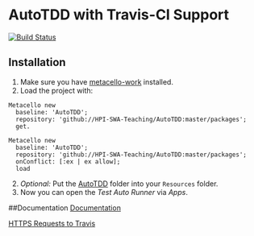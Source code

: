 AutoTDD with Travis-CI Support
===================
[![Build Status](https://travis-ci.org/HPI-SWA-Teaching/AutoTDD.svg)](https://travis-ci.org/HPI-SWA-Teaching/AutoTDD)

## Installation

1. Make sure you have [metacello-work](https://github.com/dalehenrich/metacello-work) installed.
2. Load the project with:
```smalltalk
Metacello new
  baseline: 'AutoTDD';
  repository: 'github://HPI-SWA-Teaching/AutoTDD:master/packages';
  get.
  
Metacello new
  baseline: 'AutoTDD';
  repository: 'github://HPI-SWA-Teaching/AutoTDD:master/packages';
  onConflict: [:ex | ex allow];
  load
```
2. *Optional:* Put the [AutoTDD](https://github.com/HPI-SWA-Teaching/AutoTDD/tree/master/resources) folder into your `Resources` folder.
3. Now you can open the *Test Auto Runner* via *Apps*.

##Documentation
[Documentation](https://github.com/HPI-SWA-Teaching/AutoTDD/wiki/Documentation)

[HTTPS Requests to Travis](https://github.com/HPI-SWA-Teaching/AutoTDD/wiki/Communicating-with-Travis)
